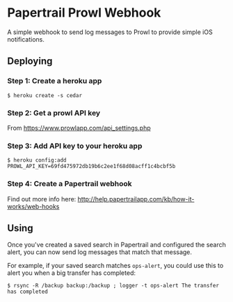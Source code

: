 # Papertrail Prowl Webhook

A simple webhook to send log messages to Prowl to provide simple iOS
notifications.

## Deploying

### Step 1: Create a heroku app

    $ heroku create -s cedar

### Step 2: Get a prowl API key

From https://www.prowlapp.com/api_settings.php

### Step 3: Add API key to your heroku app

    $ heroku config:add PROWL_API_KEY=69fd475972db19b6c2ee1f68d08acff1c4bcbf5b

### Step 4: Create a Papertrail webhook

Find out more info here: http://help.papertrailapp.com/kb/how-it-works/web-hooks

## Using

Once you've created a saved search in Papertrail and configured the search
alert, you can now send log messages that match that message.

For example, if your saved search matches `ops-alert`, you could use this 
to alert you when a big transfer has completed:

    $ rsync -R /backup backup:/backup ; logger -t ops-alert The transfer has completed
